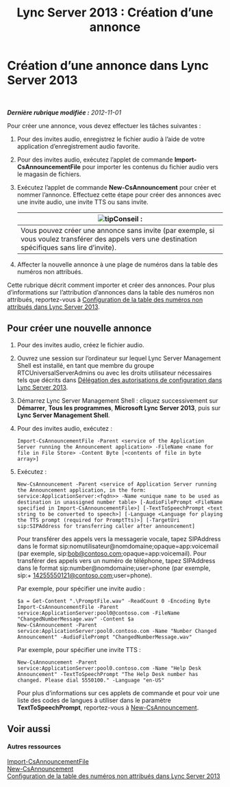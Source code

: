 ﻿---
title: 'Lync Server 2013 : Création d’une annonce'
TOCTitle: Création d’une annonce
ms:assetid: a6fd5922-fe46-41ba-94e3-c76b1101a31b
ms:mtpsurl: https://technet.microsoft.com/fr-fr/library/Gg412783(v=OCS.15)
ms:contentKeyID: 49298432
ms.date: 05/20/2016
mtps_version: v=OCS.15
ms.translationtype: HT
---

# Création d’une annonce dans Lync Server 2013

 

_**Dernière rubrique modifiée :** 2012-11-01_

Pour créer une annonce, vous devez effectuer les tâches suivantes :

1.  Pour des invites audio, enregistrez le fichier audio à l’aide de votre application d’enregistrement audio favorite.

2.  Pour des invites audio, exécutez l’applet de commande **Import-CsAnnouncementFile** pour importer les contenus du fichier audio vers le magasin de fichiers.

3.  Exécutez l’applet de commande **New-CsAnnouncement** pour créer et nommer l’annonce. Effectuez cette étape pour créer des annonces avec une invite audio, une invite TTS ou sans invite.
    
    <table>
    <thead>
    <tr class="header">
    <th><img src="images/JJ205025.tip(OCS.15).gif" title="tip" alt="tip" />Conseil :</th>
    </tr>
    </thead>
    <tbody>
    <tr class="odd">
    <td>Vous pouvez créer une annonce sans invite (par exemple, si vous voulez transférer des appels vers une destination spécifiques sans lire d’invite).</td>
    </tr>
    </tbody>
    </table>


4.  Affecter la nouvelle annonce à une plage de numéros dans la table des numéros non attribués.

Cette rubrique décrit comment importer et créer des annonces. Pour plus d’informations sur l’attribution d’annonces dans la table des numéros non attribués, reportez-vous à [Configuration de la table des numéros non attribués dans Lync Server 2013](lync-server-2013-configure-the-unassigned-number-table.md).

## Pour créer une nouvelle annonce

1.  Pour des invites audio, créez le fichier audio.

2.  Ouvrez une session sur l’ordinateur sur lequel Lync Server Management Shell est installé, en tant que membre du groupe RTCUniversalServerAdmins ou avec les droits utilisateur nécessaires tels que décrits dans [Délégation des autorisations de configuration dans Lync Server 2013](lync-server-2013-delegate-setup-permissions.md).

3.  Démarrez Lync Server Management Shell : cliquez successivement sur **Démarrer**, **Tous les programmes**, **Microsoft Lync Server 2013**, puis sur **Lync Server Management Shell**.

4.  Pour des invites audio, exécutez :
    
        Import-CsAnnouncementFile -Parent <service of the Application Server running the Announcement application> -FileName <name for file in File Store> -Content Byte [<contents of file in byte array>]

5.  Exécutez :
    
        New-CsAnnouncement -Parent <service of Application Server running the Announcement application, in the form: service:ApplicationServer:<fqdn>> -Name <unique name to be used as destination in unassigned number table> [-AudioFilePrompt <FileName specified in Import-CsAnnouncementFile>] [-TextToSpeechPrompt <text string to be converted to speech>] [-Language <Language for playing the TTS prompt (required for PromptTts)>] [-TargetUri sip:SIPAddress for transferring caller after announcement]
    
    Pour transférer des appels vers la messagerie vocale, tapez SIPAddress dans le format sip:nomutilisateur@nomdomaine;opaque=app:voicemail (par exemple, sip:bob@contoso.com;opaque=app:voicemail). Pour transférer des appels vers un numéro de téléphone, tapez SIPAddress dans le format sip:number@nomdomaine;user=phone (par exemple, sip:+ 14255550121@contoso.com;user=phone).
    
    Par exemple, pour spécifier une invite audio :
    
        $a = Get-Content ".\PromptFile.wav" -ReadCount 0 -Encoding Byte
        Import-CsAnnouncementFile -Parent service:ApplicationServer:pool0@contoso.com -FileName "ChangedNumberMessage.wav" -Content $a
        New-CsAnnouncement -Parent service:ApplicationServer:pool0.contoso.com -Name "Number Changed Announcement" -AudioFilePrompt "ChangedNumberMessage.wav"
    
    Par exemple, pour spécifier une invite TTS :
    
        New-CsAnnouncement -Parent service:ApplicationServer:pool0.contoso.com -Name "Help Desk Announcement" -TextToSpeechPrompt "The Help Desk number has changed. Please dial 5550100." -Language "en-US"
    
    Pour plus d’informations sur ces applets de commande et pour voir une liste des codes de langues à utiliser dans le paramètre **TextToSpeechPrompt**, reportez-vous à [New-CsAnnouncement](https://docs.microsoft.com/en-us/powershell/module/skype/New-CsAnnouncement).

## Voir aussi

#### Autres ressources

[Import-CsAnnouncementFile](https://docs.microsoft.com/en-us/powershell/module/skype/Import-CsAnnouncementFile)  
[New-CsAnnouncement](https://docs.microsoft.com/en-us/powershell/module/skype/New-CsAnnouncement)  
[Configuration de la table des numéros non attribués dans Lync Server 2013](lync-server-2013-configure-the-unassigned-number-table.md)

